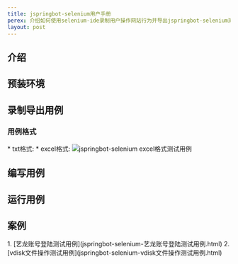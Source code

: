 ```yaml
---
title: jspringbot-selenium用户手册
perex: 介绍如何使用selenium-ide录制用户操作网站行为并导出jspringbot-selenium测试用例，然后对导出的用例进行修改/运行，并提供一些典型的用户案例。
layout: post
---
```


<h2>介绍</h2>
<h2>预装环境</h2>
<h2>录制导出用例</h2>
<h3>用例格式</h3>
* txt格式: 
* excel格式: <img src="Mobile用户正常登录功能.png" alt="jspringbot-selenium excel格式测试用例" />
<h2>编写用例</h2>
<h2>运行用例</h2>
<h2>案例</h2>
  1. [艺龙账号登陆测试用例](jspringbot-selenium-艺龙账号登陆测试用例.html)
  2. [vdisk文件操作测试用例](jspringbot-selenium-vdisk文件操作测试用例.html)
